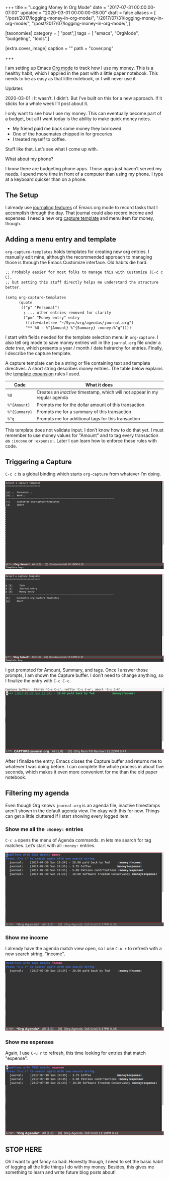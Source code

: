 +++
title = "Logging Money In Org Mode"
date = "2017-07-31 00:00:00-07:00"
updated = "2020-03-01 00:00:00-08:00"
draft = false
aliases = [ "/post/2017/logging-money-in-org-mode/", "/2017/07/31/logging-money-in-org-mode/", "/post/2017/07/logging-money-in-org-mode/",]

[taxonomies]
category = [ "post",]
tags = [ "emacs", "OrgMode", "budgeting", "tools",]

[extra.cover_image]
caption = ""
path = "cover.png"

+++

[Org mode]: https://orgmode.org

I am setting up Emacs [Org mode][] to track how I use my money. This is a
healthy habit, which I applied in the past with a little paper notebook. This
needs to be as easy as that little notebook, or I will never use it.

<aside class="admonition">
<p class="admonition-title">Updates</p>

2020-03-01
: It wasn’t. I didn’t. But I’ve built on this for a new approach. If it sticks
  for a whole week I’ll post about it.

</aside>

I only want to see how I use my money. This can eventually become part of a
budget, but all I want today is the ability to make quick money notes.

* My friend paid me back some money they borrowed
* One of the housemates chipped in for groceries
* I treated myself to coffee.

Stuff like that. Let’s see what I come up with.

What about my phone?

I know there are budgeting phone apps. Those apps just haven’t served my needs.
I spend more time in front of a computer than using my phone. I type at a
keyboard quicker than on a phone.

## The Setup

[journaling features]: http://www.howardism.org/Technical/Emacs/journaling-org.html
[capture template]: http://orgmode.org/manual/Capture-templates.html#Capture-templates

I already use [journaling features][] of Emacs org mode to record tasks that I
accomplish through the day. That journal could also record income and expenses.
I need a new org [capture template][] and menu item for money, though.

## Adding a menu entry and template

`org-capture-templates` holds templates for creating new org entries. I manually
edit mine, although the recommended approach to managing those is through the
Emacs Customize interface. Old habits die hard.

```elisp
;; Probably easier for most folks to manage this with Customize (C-c c C),
;; but setting this stuff directly helps me understand the structure better.

(setq org-capture-templates
      (quote
       (("p" "Personal")
        ; ... other entries removed for clarity
        ("pm" "Money entry" entry
         (file+datetree "~/Sync/org/agendas/journal.org")
         "** %U - %^{Amount} %^{Summary} :money:%^g"))))
```

I start with fields needed for the template selection menu in `org-capture`. I
also tell org mode to save money entries will in the `journal.org` file under a
*date tree*, which presents a year / month / date heirarchy for entries.
Finally, I describe the capture template.

[template expansion]: http://orgmode.org/manual/Template-expansion.html#Template-expansion

A capture template can be a string or file containing text and template
directives. A short string describes money entries. The table below explains the
[template expansion][] rules I used.

| Code          | What it does
| ------------- | ------------
| `%U`          | Creates an _inactive_ timestamp, which will not appear in my regular agenda
| `%^{Amount}`  | Prompts me for the dollar amount of this transaction
| `%^{Summary}` | Prompts me for a summary of this transaction
| `%^g`         | Prompts me for additional tags for this transaction

This template does not validate input. I don’t know how to do that yet. I must
remember to use money values for "Amount" and to tag every transaction as
`:income` or `:expense:`. Later I can learn how to enforce these rules with
code.

## Triggering a Capture

`C-c c` is a global binding which starts `org-capture` from whatever I’m doing.

![menu 1 for money capture](org-capture-menu-1.png "`C-c c` to enter org capture menu")

![menu 2 for money capture](org-capture-menu-2.png "`p` then `m` for a Personal Money entry")

I get prompted for Amount, Summary, and tags. Once I answer those prompts, I am
shown the Capture buffer. I don’t need to change anything, so I finalize the
entry with `C-c C-c`.

![Finalize capture buffer](org-money-capture-buffer.png "`C-c C-c` to finalize")

After I finalize the entry, Emacs closes the Capture buffer and returns me to
whatever I was doing before. I can complete the whole process in about five
seconds, which makes it even more convenient for me than the old paper notebook.

## Filtering my agenda

Even though Org knows `journal.org` is an agenda file, inactive timestamps
aren’t shown in the default agenda view. I’m okay with this for now. Things can
get a little cluttered if I start showing every logged item.

### Show me all the `:money:` entries

`C-c a` opens the menu of Agenda commands. m lets me search for tag matches.
Let’s start with all `:money:` entries.

![Filtered on money](agenda-filter-money.png "`C-c a m money` to filter on the `:money` tag")

### Show me income

I already have the agenda match view open, so I use `C-u r` to refresh with a
new search string, "income".

![Filtered on income](agenda-filter-income.png "`C-u r income` to filter on the `:income:` tag")

### Show me expenses

Again, I use `C-u r` to refresh, this time looking for entries that match
"expense".

![Filtered on expense](agenda-filter-expense.png "`C-u r expense` to filter on the `:expense:` tag")

## STOP HERE

Oh I want to get fancy so bad. Honestly though, I need to set the basic habit of
logging all the little things I do with my money. Besides, this gives me
something to learn and write future blog posts about!